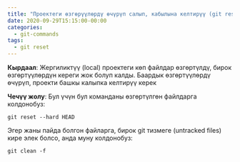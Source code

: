 ```yaml
---
title: "Проектеги өзгөрүүлөрдү өчүрүп салып, кабылына келтирүү (git reset)"
date: 2020-09-29T15:15:00-00:00
categories:
  - git-commands
tags:
  - git reset
---
```


**Кырдаал**: 
Жергиликтүү (local) проектеги көп файлдар өзгөртүлдү, бирок өзгөртүүлөрдүн кереги жок болуп калды. Баардык өзгөртүүлөрдү өчүрүп, проекти башкы калыпка келтирүү керек

**Чечүү жолу**:
Бул үчүн бул команданы өзгөртүлгөн файлдарга колдонобуз:

`git reset --hard HEAD`

Эгер жаны пайда болгон файларга, бирок git тизмеге (untracked files) кире элек болсо, анда муну колдонобуз:

`git clean -f`
